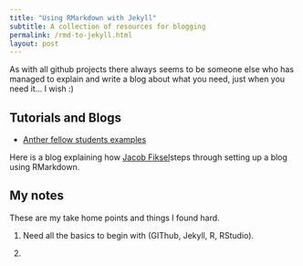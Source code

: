 ```yaml
---
title: "Using RMarkdown with Jekyll"
subtitle: A collection of resources for blogging
permalink: /rmd-to-jekyll.html
layout: post
---
```


As with all github projects there always seems to be someone else who has managed to explain and write a blog about what you need, just when you need it... I wish :)

## Tutorials and Blogs

- [Anther fellow students examples](https://jfiksel.github.io/2017-01-25-hello-world/)

Here is a blog explaining how [Jacob Fiksel](https://jfiksel.github.io/)steps through setting up a blog using RMarkdown.

## My notes

These are my take home points and things I found hard.

1.  Need all the basics to begin with (GIThub, Jekyll, R, RStudio).

2.  